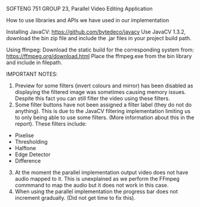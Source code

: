 SOFTENG 751 GROUP 23, Parallel Video Editing Application

How to use libraries and APIs we have used in our implementation

  Installing JavaCV: https://github.com/bytedeco/javacv
  Use JavaCV 1.3.2, download the bin zip file and include the .jar files in your project build path.

  Using ffmpeg:
  Download the static build for the corresponding system from: https://ffmpeg.org/download.html
  Place the ffmpeg.exe from the bin library and include in filepath.
  
IMPORTANT NOTES:
1) Preview for some filters (invert colours and mirror) has been disabled as displaying the filtered image was sometimes causing memory issues. Despite this fact you can still filter the video using these filters.
2) Some filter buttons have not been assigned a filter label (they do not do anything). This is due to the JavaCV filtering implementation limiting us to only being able to use some filters. (More information about this in the report). These filters include:
  * Pixelise
  * Thresholding
  * Halftone
  * Edge Detector
  * Difference
3) At the moment the parallel implementation output video does not have audio mapped to it. This is unexplained as we perform the FFmpeg commmand to map the audio but it does not work in this case.
4) When using the parallel implementation the progress bar does not increment gradually. (Did not get time to fix this).

